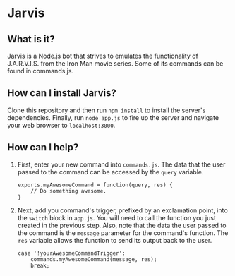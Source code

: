 # Jarvis

## What is it?

Jarvis is a Node.js bot that strives to emulates the functionality of J.A.R.V.I.S. from the Iron Man movie series. Some of its commands can be found in commands.js.

## How can I install Jarvis?

Clone this repository and then run `npm install` to install the server's dependencies. Finally, run `node app.js` to fire up the server and navigate your web browser to `localhost:3000`.

## How can I help?

1. First, enter your new command into `commands.js`. The data that the user passed to the command can be accessed by the `query` variable.

	```
	exports.myAwesomeCommand = function(query, res) {
		// Do something awesome.
	}
	```

2. Next, add you command's trigger, prefixed by an exclamation point, into the `switch` block in `app.js`. You will need to call the function you just created in the previous step. Also, note that the data the user passed to the command is the `message` parameter for the command's function. The `res` variable allows the function to send its output back to the user.

	```
	case '!yourAwesomeCommandTrigger':
		commands.myAwesomeCommand(message, res);
		break;
	```
